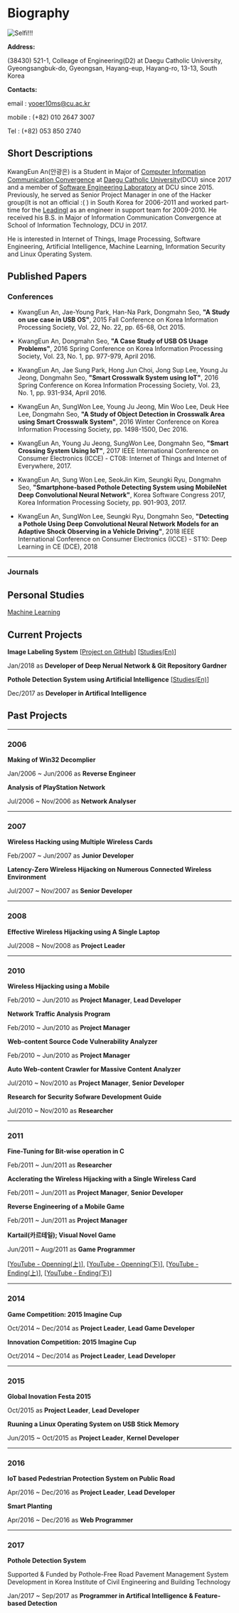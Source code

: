 # Biography

![Selfi!!!](./resources/selfi.jpg)

**Address:**

(38430) 521-1, Colleage of Engineering(D2) at Daegu Catholic University, Gyeongsangbuk-do, Gyeongsan, Hayang-eup, Hayang-ro, 13-13, South Korea

**Contacts:**

email : [yooer10ms@cu.ac.kr](mailto:yooer10ms@cu.ac.kr)

mobile : (+82) 010 2647 3007

Tel : (+82) 053 850 2740

## Short Descriptions

KwangEun An(안광은) is a Student in Major of [Computer Information Communication Convergence](http://it.cu.ac.kr) at [Daegu Catholic University](http://www.cu.ac.kr)(DCU) since 2017 and a member of [Software Engineering Laboratory]() at DCU since 2015. Previously, he served as Senior Project Manager in one of the Hacker group(It is not an official :( ) in South Korea for 2006-2011 and worked part-time for the [LeadingI](http://www.leadingi21.com/) as an engineer in support team for 2009-2010. He received his B.S. in Major of Information Communication Convergence at School of Information Technology, DCU in 2017.

He is interested in Internet of Things, Image Processing, Software Engineering, Artificial Intelligence, Machine Learning, Information Security and Linux Operating System.

## Published Papers

### Conferences

* KwangEun An, Jae-Young Park, Han-Na Park, Dongmahn Seo, **"A Study on use case in USB OS"**, 2015 Fall Conference on Korea Information Processing Society, Vol. 22, No. 22, pp. 65-68, Oct 2015.

* KwangEun An, Dongmahn Seo, **"A Case Study of USB OS Usage Problems"**, 2016 Spring Conference on Korea Information Processing Society, Vol. 23, No. 1, pp. 977-979, April 2016.

* KwangEun An, Jae Sung Park, Hong Jun Choi, Jong Sup Lee, Young Ju Jeong, Dongmahn Seo, **"Smart Crosswalk System using IoT"**, 2016 Spring Conference on Korea Information Processing Society, Vol. 23, No. 1, pp. 931-934, April 2016.

* KwangEun An, SungWon Lee, Young Ju Jeong, Min Woo Lee, Deuk Hee Lee, Dongmahn Seo, **"A Study of Object Detection in Crosswalk Area using Smart Crosswalk System"**, 2016 Winter Conference on Korea Information Processing Society, pp. 1498-1500, Dec 2016.

* KwangEun An, Young Ju Jeong, SungWon Lee, Dongmahn Seo, **"Smart Crossing System Using IoT"**, 2017 IEEE International Conference on Consumer Electronics (ICCE) - CT08: Internet of Things and Internet of Everywhere, 2017.

* KwangEun An, Sung Won Lee, SeokJin Kim, Seungki Ryu, Dongmahn Seo, **"Smartphone-based Pothole Detecting System using MobileNet Deep Convolutional Neural Network"**, Korea Software Congress 2017, Korea Information Processing Society, pp. 901-903, 2017.

* KwangEun An, SungWon Lee, Seungki Ryu, Dongmahn Seo, **"Detecting a Pothole Using Deep Convolutional Neural Network Models for an Adaptive Shock Observing in a Vehicle Driving"**, 2018 IEEE International Conference on Consumer Electronics (ICCE) - ST10: Deep Learning in CE (DCE), 2018

----

### Journals



## Personal Studies

[Machine Learning](./Study/Machine_Learning/main.md)

## Current Projects

**Image Labeling System** [[Project on GitHub](https://github.com/CUDSnSLab/Image-Labeling-Project)] [[Studies(En)](./Study/Image_Labeling_System/main.md)]

Jan/2018 as **Developer of Deep Nerual Network & Git Repository Gardner**

**Pothole Detection System using Artificial Intelligence** [[Studies(En)](./Study/Pothole_Detection_System/main.md)]

Dec/2017 as **Developer in Artifical Intelligence**

## Past Projects

----

### 2006

**Making of Win32 Decomplier**

Jan/2006 ~ Jun/2006 as **Reverse Engineer**

**Analysis of PlayStation Network**

Jul/2006 ~ Nov/2006 as **Network Analyser**

----

### 2007

**Wireless Hacking using Multiple Wireless Cards**

Feb/2007 ~ Jun/2007 as **Junior Developer**

**Latency-Zero Wireless Hijacking on Numerous Connected Wireless Environment**

Jul/2007 ~ Nov/2007 as **Senior Developer**

----

### 2008

**Effective Wireless Hijacking using A Single Laptop**

Jul/2008 ~ Nov/2008 as **Project Leader**

----

### 2010

**Wireless Hijacking using a Mobile**

Feb/2010 ~ Jun/2010 as **Project Manager**, **Lead Developer**

**Network Traffic Analysis Program**

Feb/2010 ~ Jun/2010 as **Project Manager**

**Web-content Source Code Vulnerability Analyzer**

Feb/2010 ~ Jun/2010 as **Project Manager**

**Auto Web-content Crawler for Massive Content Analyzer**

Jul/2010 ~ Nov/2010 as **Project Manager**, **Senior Developer**

**Research for Security Sofware Development Guide**

Jul/2010 ~ Nov/2010 as **Researcher**

----

### 2011

**Fine-Tuning for Bit-wise operation in C**

Feb/2011 ~ Jun/2011 as **Researcher**

**Acclerating the Wireless Hijacking with a Single Wireless Card**

Feb/2011 ~ Jun/2011 as **Project Manager**, **Senior Developer**

**Reverse Engineering of a Mobile Game**

Feb/2011 ~ Jun/2011 as **Project Manager**

**Kartail(카르테일); Visual Novel Game** 

Jun/2011 ~ Aug/2011 as **Game Programmer**

[[YouTube - Openning(上)](https://www.youtube.com/watch?v=su_-6fzBao8)], [[YouTube - Openning(下)](https://www.youtube.com/watch?v=JHB9AFGkKsg)], [[YouTube - Ending(上)](https://www.youtube.com/watch?v=C9ZJJhLiTmM)], [[YouTube - Ending(下)](https://www.youtube.com/watch?v=cOxU9SLwFIU)]

----

### 2014

**Game Competition: 2015 Imagine Cup**

Oct/2014 ~ Dec/2014 as **Project Leader**, **Lead Game Developer**

**Innovation Competition: 2015 Imagine Cup**

Oct/2014 ~ Dec/2014 as **Project Leader**, **Lead Developer**

----

### 2015

**Global Inovation Festa 2015**

Oct/2015 as **Project Leader**, **Lead Developer**

**Ruuning a Linux Operating System on USB Stick Memory**

Jun/2015 ~ Oct/2015 as **Project Leader**, **Kernel Developer**

----

### 2016

**IoT based Pedestrian Protection System on Public Road**

Apr/2016 ~ Dec/2016 as **Project Leader**, **Lead Developer**

**Smart Planting**

Apr/2016 ~ Dec/2016 as **Web Programmer**

----

### 2017

**Pothole Detection System** 

Supported & Funded by Pothole-Free Road Pavement Management System Development in  Korea Institute of Civil Engineering and Building Technology

Jan/2017 ~ Sep/2017 as **Programmer in Artifical Intelligence & Feature-based Detection**